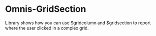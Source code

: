 # Omnis-GridSection
Library shows how you can use $gridcolumn and $gridsection to report where the user clicked in a complex grid.
